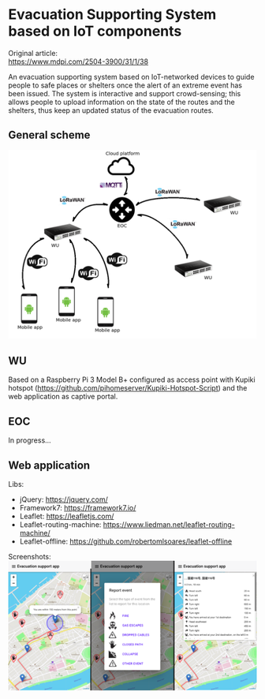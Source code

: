 # Evacuation Supporting System based on IoT components

Original article:  
https://www.mdpi.com/2504-3900/31/1/38

An evacuation supporting system based on IoT-networked devices to guide people to safe places or shelters once the alert of an extreme event has been issued. The system is interactive and support crowd-sensing; this allows people to upload information on the state of the routes and the shelters, thus keep an updated status of the evacuation routes.

## General scheme

![Scheme](img/scheme.png "Scheme") 

## WU

Based on a Raspberry Pi 3 Model B+ configured as access point with Kupiki hotspot (https://github.com/pihomeserver/Kupiki-Hotspot-Script) and the web application as captive portal.

## EOC

In progress...

## Web application

Libs:
  - jQuery: https://jquery.com/
  - Framework7: https://framework7.io/
  - Leaflet: https://leafletjs.com/
  - Leaflet-routing-machine: https://www.liedman.net/leaflet-routing-machine/
  - Leaflet-offline: https://github.com/robertomlsoares/leaflet-offline

Screenshots:
![Screenshot](img/app_screenshot.png "Screenshot") 